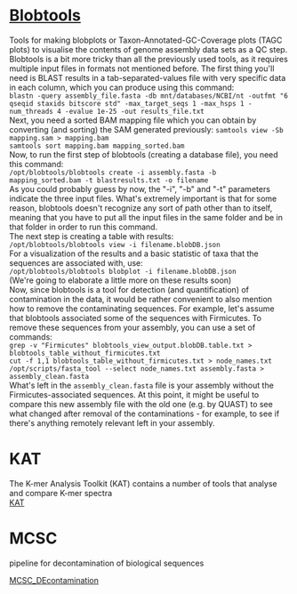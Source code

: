 # [Blobtools](https://blobtools.readme.io/docs)

Tools for making blobplots or Taxon-Annotated-GC-Coverage plots (TAGC plots) to visualise the contents of genome assembly data sets as a QC step.  
Blobtools is a bit more tricky than all the previously used tools, as it requires multiple input files in formats not mentioned before. The first thing you'll need is BLAST results in a tab-separated-values file with very specific data in each column, which you can produce using this command:  
  `blastn -query assembly_file.fasta -db mnt/databases/NCBI/nt -outfmt "6 qseqid staxids bitscore std" -max_target_seqs 1 -max_hsps 1 -num_threads 4 -evalue 1e-25 -out results_file.txt`  
  Next, you need a sorted BAM mapping file which you can obtain by converting (and sorting) the SAM generated previously:
  `samtools view -Sb mapping.sam > mapping.bam`  
`samtools sort mapping.bam mapping_sorted.bam`  
  Now, to run the first step of blobtools (creating a database file), you need this command:  
  `/opt/blobtools/blobtools create -i assembly.fasta -b mapping_sorted.bam -t blastresults.txt -o filename`  
  As you could probably guess by now, the "-i", "-b" and "-t" parameters indicate the three input files. What's extremely important is that for some reason, blobtools doesn't recognize any sort of path other than to itself, meaning that you have to put all the input files in the same folder and be in that folder in order to run this command.  
The next step is creating a table with results:  
  `/opt/blobtools/blobtools view -i filename.blobDB.json`  
  For a visualization of the results and a basic statistic of taxa that the sequences are associated with, use:  
  `/opt/blobtools/blobtools blobplot -i filename.blobDB.json`  
  (We're going to elaborate a little more on these results soon)  
  Now, since blobtools is a tool for detection (and quantification) of contamination in the data, it would be rather convenient to also mention how to remove the contaminating sequences. For example, let's assume that blobtools associated some of the sequences with Firmicutes. To remove these sequences from your assembly, you can use a set of commands:  
  `grep -v "Firmicutes" blobtools_view_output.blobDB.table.txt > blobtools_table_without_firmicutes.txt`  
  `cut -f 1,1 blobtools_table_without_firmicutes.txt > node_names.txt`  
  `/opt/scripts/fasta_tool --select node_names.txt assembly.fasta > assembly_clean.fasta`  
  What's left in the `assembly_clean.fasta` file is your assembly without the Firmicutes-associated sequences. At this point, it might be useful to compare this new assembly file with the old one (e.g. by QUAST) to see what changed after removal of the contaminations - for example, to see if there's anything remotely relevant left in your assembly.   

# KAT

The K-mer Analysis Toolkit (KAT) contains a number of tools that analyse and compare K-mer spectra  
[KAT](https://github.com/TGAC/KAT)

# MCSC

pipeline for decontamination of biological sequences  

[MCSC_DEcontamination](https://github.com/Lafond-LapalmeJ/MCSC_Decontamination)

